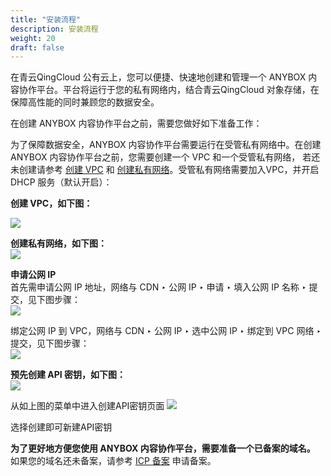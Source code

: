 ```yaml
---
title: "安装流程"
description: 安装流程
weight: 20
draft: false
---
```


在青云QingCloud 公有云上，您可以便捷、快速地创建和管理一个 ANYBOX 内容协作平台。平台将运行于您的私有网络内，结合青云QingCloud 对象存储，在保障高性能的同时兼顾您的数据安全。

在创建 ANYBOX 内容协作平台之前，需要您做好如下准备工作：

为了保障数据安全，ANYBOX  内容协作平台需要运行在受管私有网络中。在创建 ANYBOX 内容协作平台之前，您需要创建一个 VPC 和一个受管私有网络， 若还未创建请参考 [创建 VPC](https://docs.qingcloud.com/product/network/vpc) 和 [创建私有网络](https://docs.qingcloud.com/product/network/appcenter_network_config/create_vxnet)。受管私有网络需要加入VPC，并开启 DHCP 服务（默认开启）：

**创建 VPC，如下图：**  

![](https://anybox-docs.pek3b.qingstor.com/installation/images/images01.jpg)

**创建私有网络，如下图：**  
![](https://anybox-docs.pek3b.qingstor.com/installation/images/images02.jpg)

**申请公网 IP**  
首先需申请公网 IP 地址，网络与 CDN ‣ 公网 IP ‣ 申请 ‣ 填入公网 IP 名称 ‣ 提交，见下图步骤：  
![](https://anybox-docs.pek3b.qingstor.com/installation/images/images05.jpg)

绑定公网 IP 到 VPC，网络与 CDN ‣ 公网 IP ‣ 选中公网 IP ‣ 绑定到 VPC 网络 ‣ 提交，见下图步骤：  
![](https://anybox-docs.pek3b.qingstor.com/installation/images/images06.jpg)

**预先创建 API 密钥，如下图：**  
![](https://anybox-docs.pek3b.qingstor.com/installation/images/images09.jpg)

从如上图的菜单中进入创建API密钥页面
![](https://anybox-docs.pek3b.qingstor.com/installation/images/images10.jpg)

选择创建即可新建API密钥

**为了更好地方便您使用 ANYBOX 内容协作平台，需要准备一个已备案的域名。**  
如果您的域名还未备案，请参考 [ICP 备案](https://beian.qingcloud.com/icp) 申请备案。

